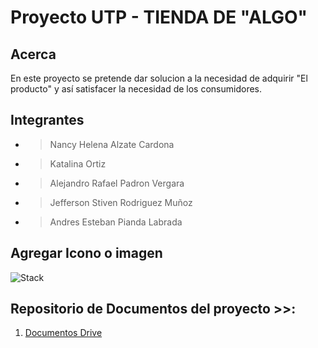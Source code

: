 ﻿# Proyecto UTP - TIENDA DE "ALGO"



## Acerca
En este proyecto se pretende dar solucion a la necesidad de adquirir "El producto" y así satisfacer la necesidad de los consumidores.

## Integrantes
- > Nancy Helena Alzate Cardona
- > Katalina Ortiz
- > Alejandro Rafael Padron Vergara
- > Jefferson Stiven Rodriguez Muñoz
- > Andres Esteban Pianda Labrada



## Agregar Icono o imagen

![Stack](https://github.com/andrespianda/proyectoUTP/blob/master/Front.jpg)




## Repositorio de Documentos del proyecto >>:
1. [Documentos Drive](https://drive.google.com/drive/folders/1BMU5vQztjKwfnCJtEpSmwtXsHCvWuEqv?usp=sharing) 



